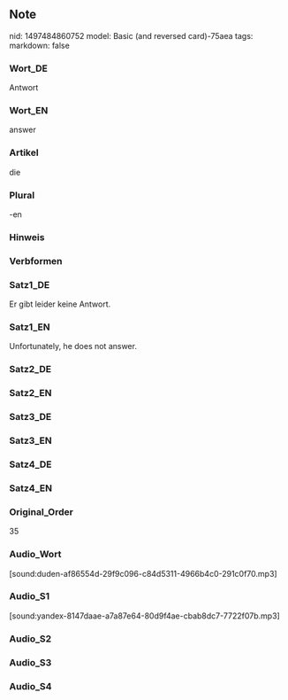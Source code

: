 ## Note
nid: 1497484860752
model: Basic (and reversed card)-75aea
tags: 
markdown: false

### Wort_DE
Antwort

### Wort_EN
answer

### Artikel
die

### Plural
-en

### Hinweis


### Verbformen


### Satz1_DE
Er gibt leider keine Antwort.

### Satz1_EN
Unfortunately, he does not answer.

### Satz2_DE


### Satz2_EN


### Satz3_DE


### Satz3_EN


### Satz4_DE


### Satz4_EN


### Original_Order
35

### Audio_Wort
[sound:duden-af86554d-29f9c096-c84d5311-4966b4c0-291c0f70.mp3]

### Audio_S1
[sound:yandex-8147daae-a7a87e64-80d9f4ae-cbab8dc7-7722f07b.mp3]

### Audio_S2


### Audio_S3


### Audio_S4

